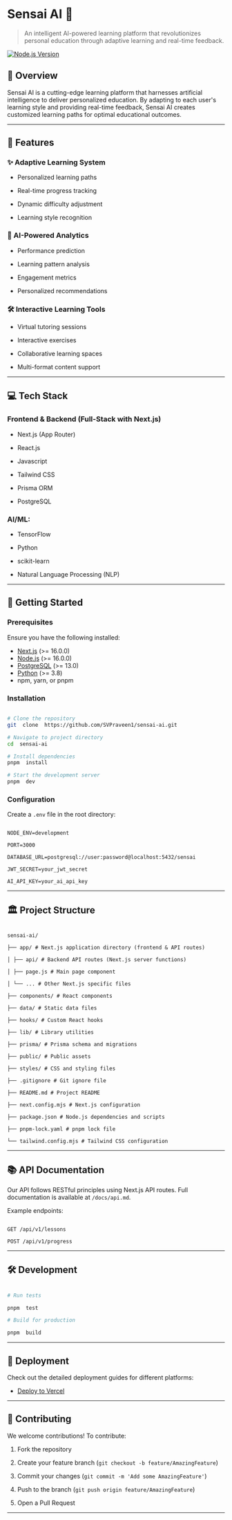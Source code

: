 
# Sensai AI 🤖

  

> An intelligent AI-powered learning platform that revolutionizes personal education through adaptive learning and real-time feedback.


[![Node.js Version](https://img.shields.io/badge/node-%3E%3D%2016.0.0-brightgreen)](https://nodejs.org/)
  

## 🎯 Overview

  

Sensai AI is a cutting-edge learning platform that harnesses artificial intelligence to deliver personalized education. By adapting to each user's learning style and providing real-time feedback, Sensai AI creates customized learning paths for optimal educational outcomes.

  

---

  

## 🚀 Features

  

### ✨ Adaptive Learning System

- Personalized learning paths

- Real-time progress tracking

- Dynamic difficulty adjustment

- Learning style recognition

  

### 🔬 AI-Powered Analytics

- Performance prediction

- Learning pattern analysis

- Engagement metrics

- Personalized recommendations

  

### 🛠 Interactive Learning Tools

- Virtual tutoring sessions

- Interactive exercises

- Collaborative learning spaces

- Multi-format content support

  

---

  

## 💻 Tech Stack

  

### **Frontend & Backend (Full-Stack with Next.js)**

- Next.js (App Router)

- React.js

- Javascript

- Tailwind CSS

- Prisma ORM

- PostgreSQL

  

### **AI/ML:**

- TensorFlow

- Python

- scikit-learn

- Natural Language Processing (NLP)

  

---

  

## 🏁 Getting Started

  

### Prerequisites

  

Ensure you have the following installed:

  

- [Next.js](https://nextjs.org/) (>= 16.0.0)
 - [Node.js](https://nodejs.org/) (>= 16.0.0)
- [PostgreSQL](https://www.postgresql.org/) (>= 13.0)
- [Python](https://www.python.org/) (>= 3.8)
- npm, yarn, or pnpm

  

### Installation

  

```bash

# Clone the repository
git  clone  https://github.com/SVPraveen1/sensai-ai.git

# Navigate to project directory
cd  sensai-ai

# Install dependencies
pnpm  install

# Start the development server
pnpm  dev

```

  

### Configuration

  

Create a `.env` file in the root directory:

  

```env

NODE_ENV=development

PORT=3000

DATABASE_URL=postgresql://user:password@localhost:5432/sensai

JWT_SECRET=your_jwt_secret

AI_API_KEY=your_ai_api_key

```

  

---

  

## 🏛 Project Structure

  

```

sensai-ai/

├── app/ # Next.js application directory (frontend & API routes)

│ ├── api/ # Backend API routes (Next.js server functions)

│ ├── page.js # Main page component

│ └── ... # Other Next.js specific files

├── components/ # React components

├── data/ # Static data files

├── hooks/ # Custom React hooks

├── lib/ # Library utilities

├── prisma/ # Prisma schema and migrations

├── public/ # Public assets

├── styles/ # CSS and styling files

├── .gitignore # Git ignore file

├── README.md # Project README

├── next.config.mjs # Next.js configuration

├── package.json # Node.js dependencies and scripts

├── pnpm-lock.yaml # pnpm lock file

└── tailwind.config.mjs # Tailwind CSS configuration

```

  

---

  

## 📚 API Documentation

  

Our API follows RESTful principles using Next.js API routes. Full documentation is available at `/docs/api.md`.

  

Example endpoints:

  

```http

GET /api/v1/lessons

POST /api/v1/progress

```

  

---

  

## 🛠 Development

  

```bash

# Run tests

pnpm  test

# Build for production

pnpm  build

```

  

---

  

## 🚢 Deployment

  

Check out the detailed deployment guides for different platforms:

  

- [Deploy to Vercel](https://vercel.com/docs/deployments/overview)


  

---

  

## 🤝 Contributing

  

We welcome contributions! To contribute:

  

1. Fork the repository

2. Create your feature branch (`git checkout -b feature/AmazingFeature`)

3. Commit your changes (`git commit -m 'Add some AmazingFeature'`)

4. Push to the branch (`git push origin feature/AmazingFeature`)

5. Open a Pull Request

  
<!-- ## 🆘 Support

  

- **Documentation:** [Docs](docs/)

- **Issues:** [GitHub Issues](https://github.com/SVPraveen1/sensai-ai/issues)

- **Email:** support@sensai-ai.com

- **Community:** [Join our Discord](https://discord.gg/sensai-ai) -->

  

---